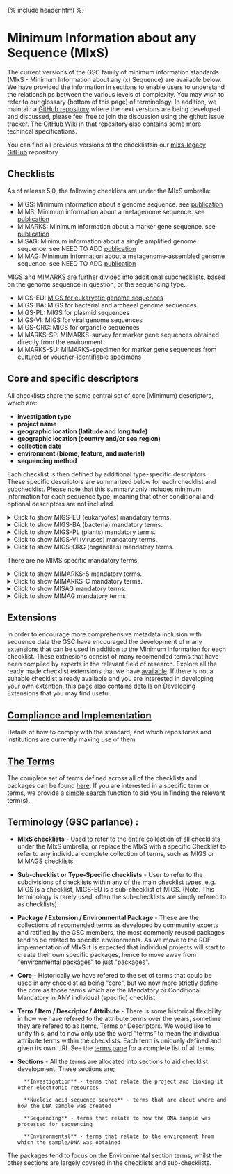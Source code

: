 {% include header.html %}
 
 
# Minimum Information about any Sequence (MIxS)

The current versions of the GSC family of minimum information standards (MIxS - Minimum Information about any (x) Sequence)
 are available below. We have provided the information in sections to enable users to understand the relationships between the various levels of complexity. You may wish to refer to our glossary (bottom of this page) of terminology. 
In addition, we maintain a [GitHub repository](https://github.com/GenomicsStandardsConsortium/mixs) where the next versions are being developed and discussed, please feel free to join the discussion using the github issue tracker. The [GitHub Wiki](https://github.com/GenomicsStandardsConsortium/mixs/wiki) in that repository also contains some more techincal specifications. 

You can find all previous versions of the checklistsin our [mixs-legacy GitHub](https://github.com/GenomicsStandardsConsortium/mixs-legacy) repository.



## Checklists

As of release 5.0, the following checklists are under the MIxS umbrella:
- MIGS: Minimum information about a genome sequence. see [publication](https://pubmed.ncbi.nlm.nih.gov/18464787)
- MIMS: Minimum information about a metagenome sequence. see [publication](https://pubmed.ncbi.nlm.nih.gov/18479204/)
- MIMARKS: Minimum information about a marker gene sequence. see [publication](https://pubmed.ncbi.nlm.nih.gov/21552244/)
- MISAG: Minimum information about a single amplified genome sequence. see NEED TO ADD [publication]()
- MIMAG: Minimum information about a metagenome-assembled genome sequence. see NEED TO ADD [publication]()

MIGS and MIMARKS are further divided into additional subchecklists, based on the genome sequence in question, or the sequencing type.
- MIGS-EU: [MIGS for eukaryotic genome sequences](standards/mig_eu_min.html)
- MIGS-BA: MIGS for bacterial and archaeal genome sequences
- MIGS-PL: MIGS for plasmid sequences
- MIGS-VI: MIGS for viral genome sequences
- MIGS-ORG: MIGS for organelle sequences
- MIMARKS-SP: MIMARKS-survey  for marker gene sequences obtained directly from the environment
- MIMARKS-SU: MIMARKS-specimen for marker gene sequences from cultured or voucher-identifiable specimens


## Core and specific descriptors
All checklists share the same central set of core (Minimum) descriptors, which are:
- **investigation type**
- **project name**
- **geographic location (latitude and longitude)**
- **geographic location (country and/or sea,region)**
- **collection date**
- **environment (biome, feature, and material)**
- **sequencing method**

Each checklist is then defined by additional type-specific descriptors. These specific descriptors are summarized below for each checklist and subchecklist. Please note that this summary only includes minimum information for each sequence type, meaning that other conditional and optional descriptors are not included. 

<details>
<summary> Click to show MIGS-EU (eukaryotes) mandatory terms.</summary>

  * isolation and growth condition<br>
  * assembly quality <br>
  * assembly software<br>
  * number of contigs
</details>

<details>
<summary> Click to show MIGS-BA (bacteria) mandatory terms.</summary>

  * number of replicons<br>
  * reference for biomaterial<br>
  * isolation and growth condition<br>
  * assembly quality<br>
  * assembly software<br>
  * number of contigs
</details>

<details>
<summary> Click to show MIGS-PL (plants) mandatory terms.</summary>

  * propagation<br>
  * isolation and growth condition<br>
  * assembly software
</details>

<details>
<summary> Click to show MIGS-VI (viruses) mandatory terms.</summary>

  * propagation<br>
  * isolation and growth condition<br>
  * assembly software
</details>

<details>
<summary> Click to show MIGS-ORG (organelles) mandatory terms.</summary>

  * isolation and growth condition<br>
  * assembly software
</details>

There are no MIMS specific mandatory terms.

<details>
<summary> Click to show MIMARKS-S mandatory terms.</summary>

  * target gene
</details>

<details>
<summary> Click to show MIMARKS-C mandatory terms.</summary>

  * isolation and growth condition<br>
  * target gene
</details>

<details>
<summary> Click to show MISAG mandatory terms.</summary>

  * taxonomic identity marker<br>
  * assembly quality<br>
  * assembly software<br>
  * completeness score<br>
  * completeness software<br>
  * contamination score<br> 
  * sorting technology<br>
  * single cell lysis approach<br>
  * WGA amplification approach
</details>

<details>
<summary> Click to show MIMAG mandatory terms.</summary>

  * taxonomic identity marker<br>
  * assembly quality<br>
  * assembly software<br>
  * completeness score<br>
  * completeness software<br>
  * contamination score<br> 
  * binning parameters<br>
  * binning software
</details>

## Extensions
In order to encourage more comprehensive metadata inclusion with sequence data the GSC have encouraged the development of many extensions that can be used in addition to the Minimum Information for each checklist. These extnesions consist of many recomended terms that have been compiled by experts in the relevant field of research. Explore all the ready made checklist extensions that we have [available](/pages/standards/mixs-ext-and-profiles.html).
If there is not a suitable checklist already available and you are interested in developing your own extention, [this page](/pages/standards/mixs-ext-and-profiles.html) also contains details on Developing Extensions that you may find useful.




## [Compliance and Implementation](standards/compliance.html)
Details of how to comply with the standard, and which repositories and institutions are currently making use of them

## [The Terms](standards/all-terms.html)
The complete set of terms defined across all of the checklists and packages can be found [here](standards/all-terms.html).
If you are interested in a specific term or terms, we provide a [simple search](standards/search-terms.html) function to aid you in finding the relevant term(s).


## Terminology (GSC parlance) :

- **MIxS checklists** - Used to refer to the entire collection of all checklists under the MIxS umbrella, or replace the MIxS with a specific Checklist to refer to any individual complete collection of terms, such as MIGS or MIMAGS checklists.

- **Sub-checklist or Type-Specific checklists** - User to refer to the subdivisions of checklists within any of the main checklist types, e.g. MIGS is a checklist, MIGS-EU is a sub-checklist of MIGS. (Note. This terminology is rarely used, often the sub-checklists are simply refered to as checklists).

- **Package / Extension / Environmental Package** - These are the collections of recomended terms as developed by community experts and ratified by the GSC members, the most commonly reused packages tend to be related to specific environments. As we move to the RDF implementation of MIxS it is expected that individual projects will start to create their own specific packages, hence to move away from "environmental packages" to just "packages".

- **Core** - Historically we have refered to the set of terms that could be used in any checklist as being "core", but we now more strictly define the core as those terms which are the Mandatory or Conditional Mandatory in ANY individual (specific) checklist.

- **Term / Item / Descriptor / Attribute** - There is some historical flexibility in how we have refered to the attribute terms over the years, sometime they are refered to as Items, Terms or Descriptors. We would like to unify this, and to now only use the word "terms" to mean the individual attribute terms within the checklists. Each term is uniquely defined and given its own URI. See the [terms page](standards/all-terms.html) for a complete list of all terms.

- **Sections** - All the terms are allocated into sections to aid checklist development. These sections are;

        **Investigation** - terms that relate the project and linking it other electronic resources
		
		**Nucleic acid sequence source** - terms that are about where and how the DNA sample was created
		
		**Sequencing** - terms that relate to how the DNA sample was processed for sequencing
		
		**Environmental** - terms that relate to the environment from which the sample/DNA was obtained
		
The packages tend to focus on the Environmental section terms, whilst the other sections are largely covered in the checklists and sub-checklists.


